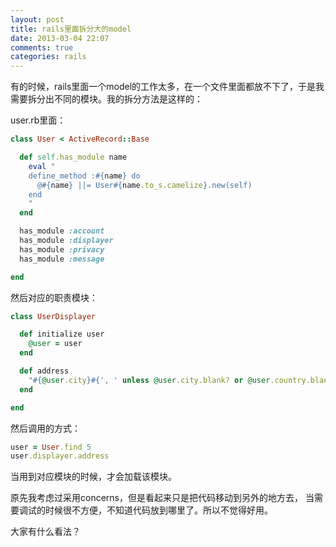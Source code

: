 ```yaml
---
layout: post
title: rails里面拆分大的model
date: 2013-03-04 22:07
comments: true
categories: rails
---
```


有的时候，rails里面一个model的工作太多，在一个文件里面都放不下了，于是我需要拆分出不同的模块。我的拆分方法是这样的：

user.rb里面：

```ruby
class User < ActiveRecord::Base

  def self.has_module name
    eval "
    define_method :#{name} do
      @#{name} ||= User#{name.to_s.camelize}.new(self)
    end
    "
  end

  has_module :account
  has_module :displayer
  has_module :privacy
  has_module :message

end
```

然后对应的职责模块：

```ruby
class UserDisplayer

  def initialize user
    @user = user
  end

  def address
    "#{@user.city}#{', ' unless @user.city.blank? or @user.country.blank?}#{@user.country}"
  end

end
```

然后调用的方式：

```ruby
user = User.find 5
user.displayer.address
```

当用到对应模块的时候，才会加载该模块。

原先我考虑过采用concerns，但是看起来只是把代码移动到另外的地方去，
当需要调试的时候很不方便，不知道代码放到哪里了。所以不觉得好用。

大家有什么看法？
